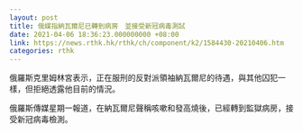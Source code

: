 ```yaml
---
layout: post
title: 俄媒指納瓦爾尼已轉到病房　並接受新冠病毒測試
date: 2021-04-06 18:36:23.000000000 +08:00
link: https://news.rthk.hk/rthk/ch/component/k2/1584430-20210406.htm
categories: rthk
---
```


俄羅斯克里姆林宮表示，正在服刑的反對派領袖納瓦爾尼的待遇，與其他囚犯一樣，但拒絕透露他目前的情況。

俄羅斯傳媒星期一報道，在納瓦爾尼聲稱咳嗽和發高燒後，已經轉到監獄病房，接受新冠病毒檢測。
